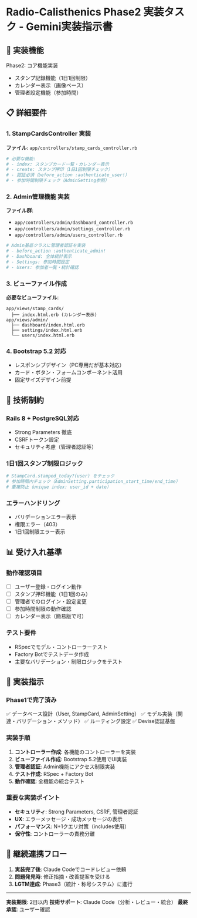 # Radio-Calisthenics Phase2 実装タスク - Gemini実装指示書

## 🎯 実装機能
Phase2: コア機能実装
- スタンプ記録機能（1日1回制限）
- カレンダー表示（画像ベース）
- 管理者設定機能（参加時間）

## 📋 詳細要件

### 1. StampCardsController 実装
**ファイル**: `app/controllers/stamp_cards_controller.rb`

```ruby
# 必要な機能:
# - index: スタンプカード一覧・カレンダー表示
# - create: スタンプ押印（1日1回制限チェック）
# - 認証必須（before_action :authenticate_user!）
# - 参加時間制限チェック（AdminSetting参照）
```

### 2. Admin管理機能 実装
**ファイル群**:
- `app/controllers/admin/dashboard_controller.rb`
- `app/controllers/admin/settings_controller.rb`  
- `app/controllers/admin/users_controller.rb`

```ruby
# Admin基底クラスに管理者認証を実装
# - before_action :authenticate_admin!
# - Dashboard: 全体統計表示
# - Settings: 参加時間設定
# - Users: 参加者一覧・統計確認
```

### 3. ビューファイル作成
**必要なビューファイル**:
```
app/views/stamp_cards/
  ├── index.html.erb (カレンダー表示)
app/views/admin/
  ├── dashboard/index.html.erb
  ├── settings/index.html.erb  
  └── users/index.html.erb
```

### 4. Bootstrap 5.2 対応
- レスポンシブデザイン（PC専用だが基本対応）
- カード・ボタン・フォームコンポーネント活用
- 固定サイズデザイン前提

## 🔧 技術制約

### Rails 8 + PostgreSQL対応
- Strong Parameters 徹底
- CSRFトークン設定
- セキュリティ考慮（管理者認証等）

### 1日1回スタンプ制限ロジック
```ruby
# StampCard.stamped_today?(user) をチェック
# 参加時間内チェック（AdminSetting.participation_start_time/end_time）
# 重複防止（unique index: user_id + date）
```

### エラーハンドリング
- バリデーションエラー表示
- 権限エラー（403）
- 1日1回制限エラー表示

## 📊 受け入れ基準

### 動作確認項目
- [ ] ユーザー登録・ログイン動作
- [ ] スタンプ押印機能（1日1回のみ）
- [ ] 管理者でのログイン・設定変更
- [ ] 参加時間制限の動作確認
- [ ] カレンダー表示（簡易版で可）

### テスト要件
- RSpecでモデル・コントローラーテスト
- Factory Botでテストデータ作成
- 主要なバリデーション・制限ロジックをテスト

## 🚀 実装指示

### Phase1で完了済み
✅ データベース設計（User, StampCard, AdminSetting）
✅ モデル実装（関連・バリデーション・メソッド）
✅ ルーティング設定
✅ Devise認証基盤

### 実装手順
1. **コントローラー作成**: 各機能のコントローラーを実装
2. **ビューファイル作成**: Bootstrap 5.2使用でUI実装
3. **管理者認証**: Admin機能にアクセス制限実装
4. **テスト作成**: RSpec + Factory Bot
5. **動作確認**: 全機能の統合テスト

### 重要な実装ポイント
- **セキュリティ**: Strong Parameters, CSRF, 管理者認証
- **UX**: エラーメッセージ・成功メッセージの表示
- **パフォーマンス**: N+1クエリ対策（includes使用）
- **保守性**: コントローラーの責務分離

## 🔄 継続連携フロー
1. **実装完了後**: Claude Codeでコードレビュー依頼
2. **問題発見時**: 修正指摘・改善提案を受ける
3. **LGTM達成**: Phase3（統計・称号システム）に進行

---

**実装期限**: 2日以内
**技術サポート**: Claude Code（分析・レビュー・統合）
**最終承認**: ユーザー確認
